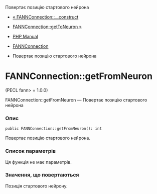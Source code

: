 Повертає позицію стартового нейрона

-   [« FANNConnection::\_\_construct](fannconnection.construct.html)
    
-   [FANNConnection::getToNeuron »](fannconnection.gettoneuron.html)
    
-   [PHP Manual](index.html)
    
-   [FANNConnection](class.fannconnection.html)
    
-   Повертає позицію стартового нейрона
    

# FANNConnection::getFromNeuron

(PECL fann> = 1.0.0)

FANNConnection::getFromNeuron — Повертає позицію стартового нейрона

### Опис

```methodsynopsis
public FANNConnection::getFromNeuron(): int
```

Повертає позицію стартового нейрона.

### Список параметрів

Ця функція не має параметрів.

### Значення, що повертаються

Позиція стартового нейрону.